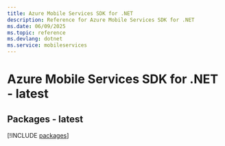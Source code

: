 ```yaml
---
title: Azure Mobile Services SDK for .NET
description: Reference for Azure Mobile Services SDK for .NET
ms.date: 06/09/2025
ms.topic: reference
ms.devlang: dotnet
ms.service: mobileservices
---
```

# Azure Mobile Services SDK for .NET - latest
## Packages - latest
[!INCLUDE [packages](mobile-services-index.md)]